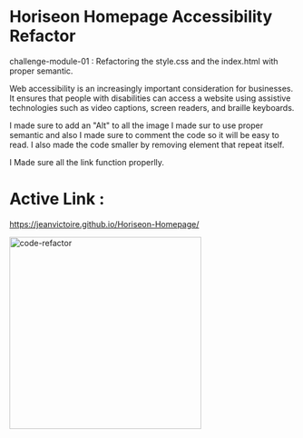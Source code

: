 # Horiseon Homepage Accessibility Refactor

challenge-module-01 : Refactoring the style.css and the index.html with proper semantic.

Web accessibility is an increasingly important consideration for businesses. It ensures that people with disabilities can access a website using assistive technologies such as video captions, screen readers, and braille keyboards.

I made sure to add an "Alt" to all the image
I made sur to use proper semantic and also I made sure to comment the code so it will be easy to read.
I also made the code smaller by removing element that repeat itself.

I Made sure all the link function properlly.


# Active Link : 
https://jeanvictoire.github.io/Horiseon-Homepage/



<img width="338" alt="code-refactor" src="https://user-images.githubusercontent.com/100246393/168657549-4e5f52d9-c6c2-49e8-90b9-aec683837a4c.png">
